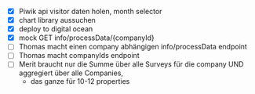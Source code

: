 - [x] Piwik api visitor daten holen, month selector
- [x] chart library aussuchen
- [x] deploy to digital ocean
- [x] mock GET info/processData/{companyId}
- [ ] Thomas macht einen company abhängigen info/processData endpoint
- [ ] Thomas macht companyIds endpoint
- [ ] Merit braucht nur die Summe über alle Surveys für die company UND aggregiert über alle Companies,
  - das ganze für 10-12 properties
